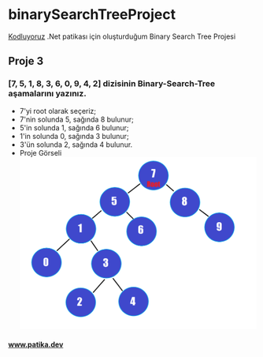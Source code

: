 # binarySearchTreeProject
[Kodluyoruz](www.patika.dev) .Net patikası için oluşturduğum Binary Search Tree Projesi
## Proje 3
### [7, 5, 1, 8, 3, 6, 0, 9, 4, 2] dizisinin Binary-Search-Tree aşamalarını yazınız.
- 7'yi root olarak seçeriz;
- 7'nin solunda 5, sağında 8 bulunur;
- 5'in solunda 1, sağında 6 bulunur;
- 1'in solunda 0, sağında 3 bulunur;
- 3'ün solunda 2, sağında 4 bulunur.
- Proje Görseli
 ![Proje Görseli](binarySearchTreeResimOrnegi.png)
#### www.patika.dev
